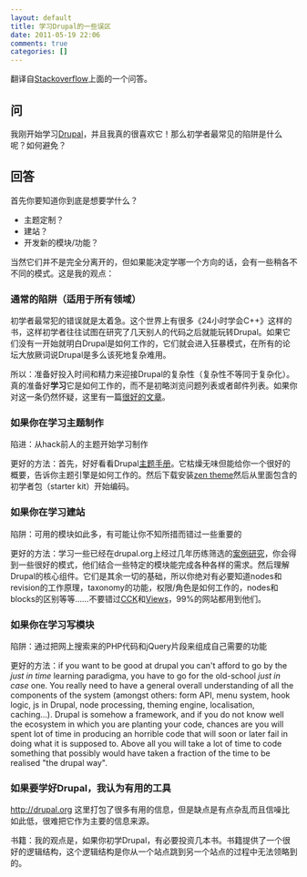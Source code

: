 ```yaml
---
layout: default
title: 学习Drupal的一些误区
date: 2011-05-19 22:06
comments: true
categories: []
---
```

翻译自<a href="http://stackoverflow.com/questions/1791553/what-are-the-most-common-pitfalls-for-a-beginner-drupal-user">Stackoverflow</a>上面的一个问答。
<h2>问</h2>
我刚开始学习<a href="http://en.wikipedia.org/wiki/Drupal">Drupal</a>，并且我真的很喜欢它！那么初学者最常见的陷阱是什么呢？如何避免？
<h2>回答</h2>
首先你要知道你到底是想要学什么？
<ul>
	<li>主题定制？</li>
	<li>建站？</li>
	<li>开发新的模块/功能？</li>
</ul>
当然它们并不是完全分离开的，但如果能决定学哪一个方向的话，会有一些稍各不不同的模式。这是我的观点：
<h3>通常的陷阱（适用于所有领域）</h3>
初学者最常犯的错误就是太着急。这个世界上有很多《24小时学会C++》这样的书，这样初学者往往试图在研究了几天别人的代码之后就能玩转Drupal。如果它们没有一开始就明白Drupal是如何工作的，它们就会进入狂暴模式，在所有的论坛大放厥词说Drupal是多么该死地复杂难用。

所以：准备好投入时间和精力来迎接Drupal的复杂性（复杂性不等同于复杂化）。真的准备好<strong>学习</strong>它是如何工作的，而不是初略浏览问题列表或者邮件列表。如果你对这一条仍然怀疑，这里有一篇<a href="http://norvig.com/21-days.html">很好的文章</a>。
<h3>如果你在学习主题制作</h3>
陷进：从hack前人的主题开始学习制作

更好的方法：首先，好好看看Drupal<a href="http://drupal.org/theme-guide">主题手册</a>。它枯燥无味但能给你一个很好的概要，告诉你主题引擎是如何工作的。然后下载安装<a href="http://drupal.org/project/zen">zen theme</a>然后从里面包含的初学者包（starter kit）开始编码。
<h3>如果你在学习建站</h3>
陷阱：可用的模块如此多，有可能让你不知所措而错过一些重要的

更好的方法：学习一些已经在drupal.org上经过几年历练筛选的<a href="http://drupal.org/cases">案例研究</a>，你会得到一些很好的模式，他们结合一些特定的模块能完成各种各样的需求。然后理解Drupal的核心组件。它们是其余一切的基础，所以你绝对有必要知道nodes和revision的工作原理，taxonomy的功能，权限/角色是如何工作的，nodes和blocks的区别等等……不要错过<a href="http://drupal.org/project/cck">CCK</a>和<a href="http://drupal.org/project/views">Views</a>，99%的网站都用到他们。
<h3>如果你在学习写模块</h3>
陷阱：通过把网上搜索来的PHP代码和jQuery片段来组成自己需要的功能

更好的方法：<em></em>if you want to be good at drupal you can't afford to go by the <em>just in time</em> learning paradigma, you have to go for the old-school <em>just in case</em> one. You really need to have a general overall understanding of all the  components of the system (amongst others: form API, menu system, hook  logic, js in Drupal, node processing, theming engine, localisation,  caching...). Drupal is somehow a framework, and if you do not know well  the ecosystem in which you are planting your code, chances are you will  spent lot of time in producing an horrible code that will soon or later  fail in doing what it is supposed to. Above all you will take a lot of  time to code something that possibly would have taken a fraction of the  time to be realised "the drupal way".
<h3>如果要学好Drupal，我认为有用的工具</h3>
<a href="http://drupal.org">http://drupal.org</a> 这里打包了很多有用的信息，但是缺点是有点杂乱而且信噪比如此低，很难把它作为主要的信息来源。

书籍：我的观点是，如果你初学Drupal，有必要投资几本书。书籍提供了一个很好的逻辑结构，这个逻辑结构是你从一个站点跳到另一个站点的过程中无法领略到的。
